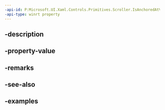 ```yaml
---
-api-id: P:Microsoft.UI.Xaml.Controls.Primitives.Scroller.IsAnchoredAtVerticalExtent
-api-type: winrt property
---
```


## -description

## -property-value

## -remarks

## -see-also

## -examples

